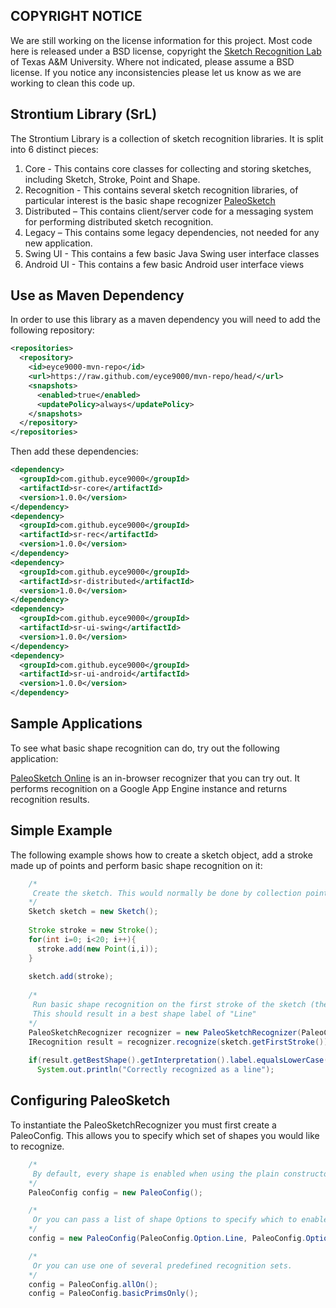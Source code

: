 COPYRIGHT NOTICE
----------
We are still working on the license information for this project. Most code here is released under a BSD license, copyright the [Sketch Recognition Lab](http://srl.tamu.edu/) of Texas A&M University.
Where not indicated, please assume a BSD license. If you notice any inconsistencies please let us know as we are working to clean this code up.


Strontium Library (SrL)
----------------------
The Strontium Library is a collection of sketch recognition libraries. It is split into 6 distinct pieces:

1. Core - This contains core classes for collecting and storing sketches, including Sketch, Stroke, Point and Shape.
2. Recognition - This contains several sketch recognition libraries, of particular interest is the basic shape recognizer [PaleoSketch](http://dl.acm.org/citation.cfm?id=1378775)
3. Distributed – This contains client/server code for a messaging system for performing distributed sketch recognition.
4. Legacy – This contains some legacy dependencies, not needed for any new application.
5. Swing UI - This contains a few basic Java Swing user interface classes
6. Android UI - This contains a few basic Android user interface views

Use as Maven Dependency
----------------------
In order to use this library as a maven dependency you will need to add the following repository:
```xml
<repositories>
  <repository>
    <id>eyce9000-mvn-repo</id>
    <url>https://raw.github.com/eyce9000/mvn-repo/head/</url>
    <snapshots>
      <enabled>true</enabled>
      <updatePolicy>always</updatePolicy>
    </snapshots>
  </repository>
</repositories>
```
Then add these dependencies:
```xml
<dependency>
  <groupId>com.github.eyce9000</groupId>
  <artifactId>sr-core</artifactId>
  <version>1.0.0</version>
</dependency>
<dependency>
  <groupId>com.github.eyce9000</groupId>
  <artifactId>sr-rec</artifactId>
  <version>1.0.0</version>
</dependency>
<dependency>
  <groupId>com.github.eyce9000</groupId>
  <artifactId>sr-distributed</artifactId>
  <version>1.0.0</version>
</dependency>
<dependency>
  <groupId>com.github.eyce9000</groupId>
  <artifactId>sr-ui-swing</artifactId>
  <version>1.0.0</version>
</dependency>
<dependency>
  <groupId>com.github.eyce9000</groupId>
  <artifactId>sr-ui-android</artifactId>
  <version>1.0.0</version>
</dependency>
```

Sample Applications
------------
To see what basic shape recognition can do, try out the following application:

[PaleoSketch Online](http://srl-mechanix.appspot.com/) is an in-browser recognizer that you can try out. It performs recognition on a Google App Engine instance and returns recognition results.

Simple Example
-------
The following example shows how to create a sketch object, add a stroke made up of points and perform basic shape recognition on it:
```````java
	/* 
	 Create the sketch. This would normally be done by collection points from user interaction
	*/
	Sketch sketch = new Sketch();
	
	Stroke stroke = new Stroke();
	for(int i=0; i<20; i++){
	  stroke.add(new Point(i,i));
	}
	
	sketch.add(stroke);	
	
	/*
	 Run basic shape recognition on the first stroke of the sketch (the one we just created)
	 This should result in a best shape label of "Line"
	*/
	PaleoSketchRecognizer recognizer = new PaleoSketchRecognizer(PaleoConfig.allOn());
	IRecognition result = recognizer.recognize(sketch.getFirstStroke());
	
	if(result.getBestShape().getInterpretation().label.equalsLowerCase("line"))
	  System.out.println("Correctly recognized as a line");
```````

Configuring PaleoSketch
-----------------------
To instantiate the PaleoSketchRecognizer you must first create a PaleoConfig. This allows you to specify which set of shapes you would like to recognize.

`````````java
	/*
	 By default, every shape is enabled when using the plain constructor
	*/
	PaleoConfig config = new PaleoConfig();

	/*
	 Or you can pass a list of shape Options to specify which to enable. All other shapes will be disabled.
	*/
	config = new PaleoConfig(PaleoConfig.Option.Line, PaleoConfig.Option.Circle, PaleoConfig.Option.Polyline);

	/*
	 Or you can use one of several predefined recognition sets.
	*/
	config = PaleoConfig.allOn();
	config = PaleoConfig.basicPrimsOnly();
`````````

